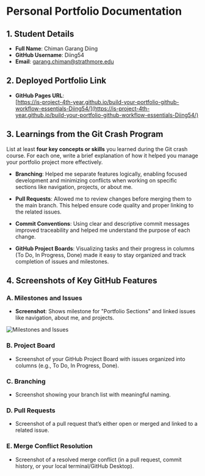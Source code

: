 # Personal Portfolio Documentation

## 1. Student Details

- **Full Name**: Chiman Garang Diing
- **GitHub Username**: Diing54
- **Email**: garang.chiman@strathmore.edu

## 2. Deployed Portfolio Link

- **GitHub Pages URL**:  
  [https://is-project-4th-year.github.io/build-your-portfolio-github-workflow-essentials-Diing54/](https://is-project-4th-year.github.io/build-your-portfolio-github-workflow-essentials-Diing54/)

## 3. Learnings from the Git Crash Program

List at least **four key concepts or skills** you learned during the Git crash course. For each one, write a brief explanation of how it helped you manage your portfolio project more effectively.

- **Branching**: Helped me separate features logically, enabling focused development and minimizing conflicts when working on specific sections like navigation, projects, or about me.

- **Pull Requests**: Allowed me to review changes before merging them to the main branch. This helped ensure code quality and proper linking to the related issues.

- **Commit Conventions**: Using clear and descriptive commit messages improved traceability and helped me understand the purpose of each change.

- **GitHub Project Boards**: Visualizing tasks and their progress in columns (To Do, In Progress, Done) made it easy to stay organized and track completion of issues and milestones.


## 4. Screenshots of Key GitHub Features

### A. Milestones and Issues

- **Screenshot**: Shows milestone for "Portfolio Sections" and linked issues like navigation, about me, and projects.

![Milestones and Issues](screenshots/milestones-issues.png)

### B. Project Board

- Screenshot of your GitHub Project Board with issues organized into columns (e.g., To Do, In Progress, Done).

### C. Branching

- Screenshot showing your branch list with meaningful naming.

### D. Pull Requests

- Screenshot of a pull request that’s either open or merged and linked to a related issue.

### E. Merge Conflict Resolution

- Screenshot of a resolved merge conflict (in a pull request, commit history, or your local terminal/GitHub Desktop).
